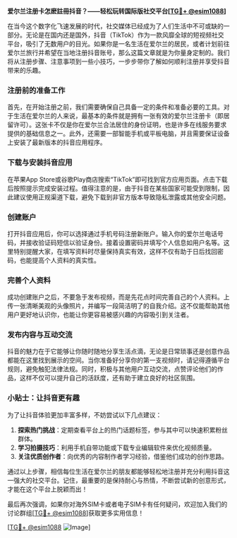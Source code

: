 **爱尔兰注册卡怎麽註冊抖音？——轻松玩转国际版社交平台[[TG💪+ @esim1088](https://t.me/s/esim1088)]**

在当今这个数字化飞速发展的时代，社交媒体已经成为了人们生活中不可或缺的一部分。无论是在国内还是国外，抖音（TikTok）作为一款风靡全球的短视频社交平台，吸引了无数用户的目光。如果你是一名生活在爱尔兰的居民，或者计划前往爱尔兰旅行并希望在当地注册抖音账号，那么这篇文章就是为你量身定制的。我们将从注册步骤、注意事项到一些小技巧，一步步带你了解如何顺利注册并享受抖音带来的乐趣。

### 注册前的准备工作

首先，在开始注册之前，我们需要确保自己具备一定的条件和准备必要的工具。对于生活在爱尔兰的人来说，最基本的条件就是拥有一张有效的爱尔兰注册卡（即居留许可）。这张卡不仅是你在爱尔兰合法居住的身份证明，也是许多在线服务要求提供的基础信息之一。此外，还需要一部智能手机或平板电脑，并且需要保证设备上安装了最新版本的抖音应用程序。

### 下载与安装抖音应用

在苹果App Store或谷歌Play商店搜索“TikTok”即可找到官方应用页面。点击下载后按照提示完成安装过程。值得注意的是，由于抖音在某些国家可能受到限制，因此建议使用正规渠道下载，避免下载到非官方版本导致隐私泄露或其他安全问题。

### 创建账户

打开抖音应用后，你可以选择通过手机号码注册新账户。输入你的爱尔兰电话号码，并接收验证码短信以验证身份。接着设置密码并填写个人信息如用户名等。这里特别提醒大家，在填写资料时尽量保持真实有效，这样不仅有助于日后找回密码，也能提高个人资料的真实性。

### 完善个人资料

成功创建账户之后，不要急于发布视频，而是先花点时间完善自己的个人资料。上传一张清晰美观的头像照片，并编写一段简洁明了的自我介绍。这不仅能帮助其他用户更好地认识你，也能让你更容易被感兴趣的内容吸引到关注者。

### 发布内容与互动交流

抖音的魅力在于它能够让你随时随地分享生活点滴，无论是日常琐事还是创意作品都能在这里找到展示的空间。当你准备好分享你的第一支视频时，请记得遵循平台规则，避免触犯法律法规。同时，积极与其他用户互动交流，点赞评论他们的作品，这样不仅可以提升自己的活跃度，还有助于建立良好的社区氛围。

### 小贴士：让抖音更有趣

为了让抖音体验更加丰富多样，不妨尝试以下几点建议：

1. **探索热门挑战**：定期查看平台上的热门话题标签，参与其中可以快速积累粉丝群体。
2. **学习拍摄技巧**：利用手机自带功能或下载专业编辑软件来优化视频质量。
3. **关注优质创作者**：向优秀的内容制作者学习经验，借鉴他们成功的创作思路。

通过以上步骤，相信每位生活在爱尔兰的朋友都能够轻松地注册并充分利用抖音这一强大的社交平台。记住，最重要的是保持耐心与热情，不断尝试新的创意形式，才能在这个平台上脱颖而出！

最后再次强调，如果你对海外SIM卡或者电子SIM卡有任何疑问，欢迎加入我们的讨论群组[[TG💪+ @esim1088](https://t.me/s/esim1088)]获取更多实用信息！

[[TG💪+ @esim1088](https://t.me/s/esim1088) ![Image](https://i.postimg.cc/4NQfJmqS/Snipaste-2025-05-13-00-14-12.png)]
